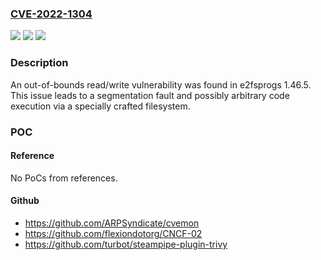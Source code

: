 ### [CVE-2022-1304](https://cve.mitre.org/cgi-bin/cvename.cgi?name=CVE-2022-1304)
![](https://img.shields.io/static/v1?label=Product&message=e2fsprogs&color=blue)
![](https://img.shields.io/static/v1?label=Version&message=n%2Fa&color=blue)
![](https://img.shields.io/static/v1?label=Vulnerability&message=(CWE-125%7CCWE-787)&color=brighgreen)

### Description

An out-of-bounds read/write vulnerability was found in e2fsprogs 1.46.5. This issue leads to a segmentation fault and possibly arbitrary code execution via a specially crafted filesystem.

### POC

#### Reference
No PoCs from references.

#### Github
- https://github.com/ARPSyndicate/cvemon
- https://github.com/flexiondotorg/CNCF-02
- https://github.com/turbot/steampipe-plugin-trivy

